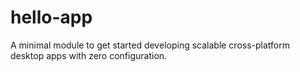 # hello-app

A minimal module to get started developing scalable cross-platform desktop apps with zero configuration.

